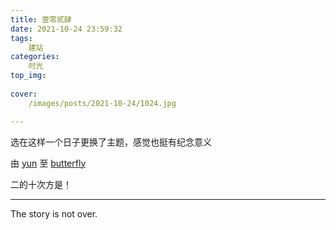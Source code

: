 ```yaml
---
title: 壹零贰肆
date: 2021-10-24 23:59:32
tags:
	建站
categories:
	时光
top_img:
    
cover:
    /images/posts/2021-10-24/1024.jpg

---
```




选在这样一个日子更换了主题，感觉也挺有纪念意义

由 [yun](https://yun.yunyoujun.cn/) 至 [butterfly](https://butterfly.js.org/)

二的十次方是！

<!-- more -->

---

The story is not over.

